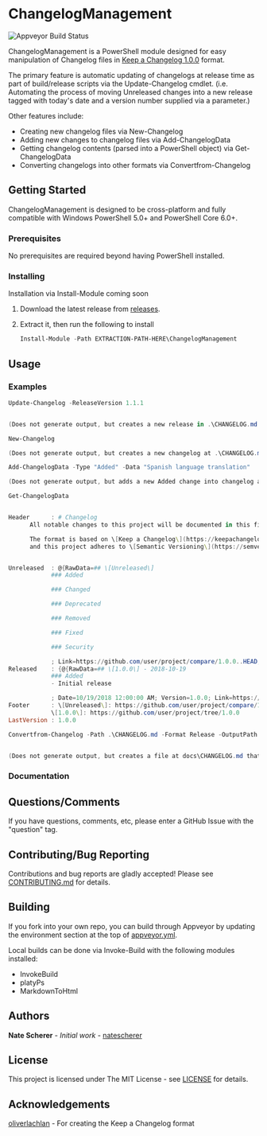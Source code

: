 # ChangelogManagement

![Appveyor Build Status](https://ci.appveyor.com/api/projects/status/github/natescherer/ChangelogManagement?svg=true&branch=master)

ChangelogManagement is a PowerShell module designed for easy manipulation of Changelog files in [Keep a Changelog 1.0.0](https://keepachangelog.com/en/1.0.0/) format.

The primary feature is automatic updating of changelogs at release time as part of build/release scripts via the Update-Changelog cmdlet. (i.e. Automating the process of moving Unreleased changes into a new release tagged with today's date and a version number supplied via a parameter.)

Other features include:

- Creating new changelog files via New-Changelog
- Adding new changes to changelog files via Add-ChangelogData
- Getting changelog contents (parsed into a PowerShell object) via Get-ChangelogData
- Converting changelogs into other formats via Convertfrom-Changelog

## Getting Started

ChangelogManagement is designed to be cross-platform and fully compatible with Windows PowerShell 5.0+ and PowerShell Core 6.0+.

### Prerequisites

No prerequisites are required beyond having PowerShell installed.

### Installing

Installation via Install-Module coming soon

1. Download the latest release from [releases](../../releases).
1. Extract it, then run the following to install

    ```PowerShell
    Install-Module -Path EXTRACTION-PATH-HERE\ChangelogManagement
    ```

## Usage

### Examples

```PowerShell
Update-Changelog -ReleaseVersion 1.1.1


(Does not generate output, but creates a new release in .\CHANGELOG.md from all existing Unreleased changes, tagging it with ReleaseVersion and today's date.)
```

```PowerShell
New-Changelog

(Does not generate output, but creates a new changelog at .\CHANGELOG.md)
```

```PowerShell
Add-ChangelogData -Type "Added" -Data "Spanish language translation"

(Does not generate output, but adds a new Added change into changelog at  .\CHANGELOG.md)
```

```PowerShell
Get-ChangelogData


Header      : # Changelog
      All notable changes to this project will be documented in this file.

      The format is based on \[Keep a Changelog\](https://keepachangelog.com/en/1.0.0/),
      and this project adheres to \[Semantic Versioning\](https://semver.org/spec/v2.0.0.html).


Unreleased  : @{RawData=## \[Unreleased\]
            ### Added

            ### Changed

            ### Deprecated

            ### Removed

            ### Fixed

            ### Security

            ; Link=https://github.com/user/project/compare/1.0.0..HEAD; Data=}
Released    : {@{RawData=## \[1.0.0\] - 2018-10-19
            ### Added
            - Initial release

            ; Date=10/19/2018 12:00:00 AM; Version=1.0.0; Link=https://github.com/user/project/tree/1.0.0; Data=}}
Footer      : \[Unreleased\]: https://github.com/user/project/compare/1.0.0..HEAD
            \[1.0.0\]: https://github.com/user/project/tree/1.0.0
LastVersion : 1.0.0
```

```PowerShell
Convertfrom-Changelog -Path .\CHANGELOG.md -Format Release -OutputPath docs\CHANGELOG.md


(Does not generate output, but creates a file at docs\CHANGELOG.md that is the same as the input with the Unreleased section removed)
```

### Documentation

[DocsDir]: ../v1.0.0/docs/

[DocsDir]: ../v1.0.0/docs/

## Questions/Comments

If you have questions, comments, etc, please enter a GitHub Issue with the "question" tag.

## Contributing/Bug Reporting

Contributions and bug reports are gladly accepted! Please see [CONTRIBUTING.md](CONTRIBUTING.md) for details.

## Building

If you fork into your own repo, you can build through Appveyor by updating the environment section at the top of [appveyor.yml](appveyor.yml).

Local builds can be done via Invoke-Build with the following modules installed:

- InvokeBuild
- platyPs
- MarkdownToHtml

## Authors

**Nate Scherer** - *Initial work* - [natescherer](https://github.com/natescherer)

## License

This project is licensed under The MIT License - see [LICENSE](LICENSE) for details.

## Acknowledgements

[oliverlachlan](https://github.com/olivierlacan/keep-a-changelog) - For creating the Keep a Changelog format
